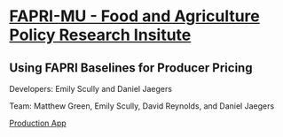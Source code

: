 # [FAPRI-MU - Food and Agriculture Policy Research Insitute](https://www.fapri.missouri.edu)
## Using FAPRI Baselines for Producer Pricing

Developers: Emily Scully and Daniel Jaegers

Team: Matthew Green, Emily Scully, David Reynolds, and Daniel Jaegers

[Production App](https://123tree.shinyapps.io/CornTest1/)

